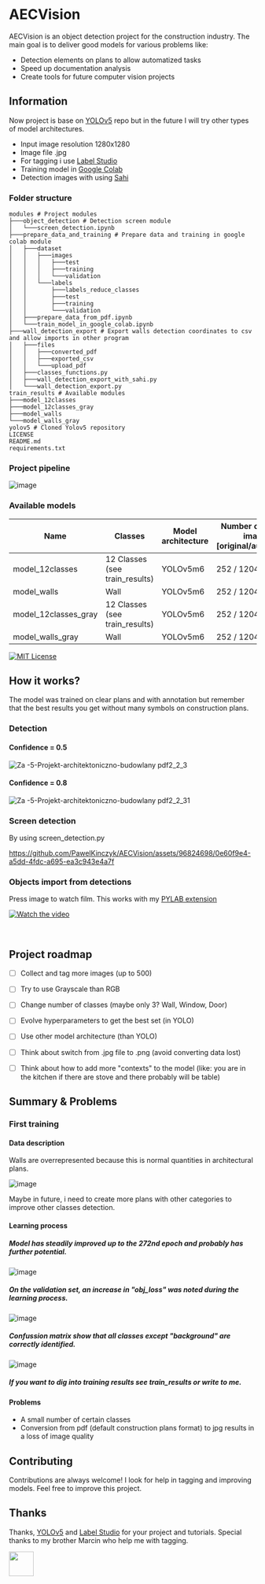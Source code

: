 
# AECVision

AECVision is an object detection project for the construction industry. The main goal is to deliver good models for various problems like:
- Detection elements on plans to allow automatized tasks
- Speed up documentation analysis
- Create tools for future computer vision projects 

## Information

Now project is base on [YOLOv5](https://github.com/ultralytics/yolov5) repo but in the future I will try other types of model architectures.

- Input image resolution 1280x1280
- Image file .jpg
- For tagging i use [Label Studio](https://labelstud.io/)
- Training model in [Google Colab](https://colab.google/)
- Detection images with using [Sahi](https://github.com/obss/sahi)

### Folder structure
```
modules # Project modules
├───object_detection # Detection screen module
│   └───screen_detection.ipynb 
├───prepare_data_and_training # Prepare data and training in google colab module
│   ├───dataset
│   │   ├───images
│   │   │   ├───test
│   │   │   ├───training
│   │   │   └───validation
│   │   └───labels
│   │       ├───labels_reduce_classes
│   │       ├───test
│   │       ├───training
│   │       └───validation
│   ├───prepare_data_from_pdf.ipynb
│   └───train_model_in_google_colab.ipynb
├───wall_detection_export # Export walls detection coordinates to csv and allow imports in other program
│   ├───files
│   │   ├───converted_pdf
│   │   ├───exported_csv
│   │   └───upload_pdf
│   ├───classes_functions.py
│   ├───wall_detection_export_with_sahi.py
│   └───wall_detection_export.py
train_results # Available modules
├───model_12classes
├───model_12classes_gray
├───model_walls
└───model_walls_gray
yolov5 # Cloned Yolov5 repository
LICENSE
README.md
requirements.txt
```

### Project pipeline
![image](https://github.com/PawelKinczyk/AECVision/assets/96824698/3a8048ff-2d91-4bd8-bc95-834dd4cc1ec7)

### Available models

| Name | Classes | Model architecture | Number of training images [original/augmented] | Color |
|------|---------|--------------------|------------------------------------------------|-------|
| model_12classes | 12 Classes (see train_results) |  YOLOv5m6 | 252 / 1204 | RGB |
| model_walls | Wall |  YOLOv5m6 | 252 / 1204 | RGB |
| model_12classes_gray | 12 Classes (see train_results) |  YOLOv5m6 | 252 / 1204 | GRAY |
| model_walls_gray | Wall |  YOLOv5m6 | 252 / 1204 | GRAY |

[![MIT License](https://img.shields.io/badge/License-GPLv3-blue.svg)](https://github.com/PawelKinczyk/AECVision/blob/main/LICENSE) 

## How it works?

The model was trained on clear plans and with annotation but remember that the best results you get without many symbols on construction plans. 

### Detection
#### Confidence = 0.5
![Za -5-Projekt-architektoniczno-budowlany pdf2_2_3](https://github.com/PawelKinczyk/AECVision/assets/96824698/f26e7b79-2da5-42d9-8490-d8eed6da295e)

#### Confidence = 0.8
![Za -5-Projekt-architektoniczno-budowlany pdf2_2_31](https://github.com/PawelKinczyk/AECVision/assets/96824698/3a28a1b9-8124-434c-8af8-8033a32b8e68)

### Screen detection
By using screen_detection.py

https://github.com/PawelKinczyk/AECVision/assets/96824698/0e60f9e4-a5dd-4fdc-a695-ea3c943e4a7f

### Objects import from detections
Press image to watch film. This works with my [PYLAB extension](https://github.com/PawelKinczyk/PYLAB)
<br>

[![Watch the video](https://github-production-user-asset-6210df.s3.amazonaws.com/96824698/258236845-3e0c66e2-2252-4651-92e7-3209384512f8.png)](https://youtu.be/Omx21mXyZCI)

<br>

## Project roadmap

- [ ]  Collect and tag more images (up to 500)
- [ ]  Try to use Grayscale than RGB
- [ ]  Change number of classes (maybe only 3? Wall, Window, Door)
- [ ]  Evolve hyperparameters to get the best set (in YOLO)
- [ ]  Use other model architecture (than YOLO)
- [ ]  Think about switch from .jpg file to .png (avoid converting data lost)
- [ ]  Think about how to add more "contexts" to the model (like: you are in the kitchen if there are stove and there probably will be table)


## Summary & Problems

### First training
#### Data description
Walls are overrepresented because this is normal quantities in architectural plans.

![image](https://github.com/PawelKinczyk/AECVision/assets/96824698/97386b7d-19fe-4136-962a-5b99707d823d)

Maybe in future, i need to create more plans with other categories to improve other classes detection.

#### Learning process
##### Model has steadily improved up to the 272nd epoch and probably has further potential.

![image](https://github.com/PawelKinczyk/AECVision/assets/96824698/abc451d1-2ea0-497d-bbf7-9b5a6ca45d62)

##### On the validation set, an increase in "obj_loss" was noted during the learning process.

![image](https://github.com/PawelKinczyk/AECVision/assets/96824698/f1217a7b-fc9f-4d62-a7b3-862025eedf28)

##### Confussion matrix show that all classes except "background" are correctly identified.

![image](https://github.com/PawelKinczyk/AECVision/assets/96824698/f4c0b780-fff5-4bf7-a138-2e4333206a8f)

##### If you want to dig into training results see train_results or write to me.

#### Problems
- A small number of certain classes
- Conversion from pdf (default construction plans format) to jpg results in a loss of image quality

## Contributing

Contributions are always welcome! I look for help in tagging and improving models. Feel free to improve this project.


## Thanks

Thanks, [YOLOv5](https://github.com/ultralytics/yolov5) and [Label Studio](https://labelstud.io/) for your project and tutorials.
Special thanks to my brother Marcin who help me with tagging.

<a href="https://www.buymeacoffee.com/produktywnl" target="blank"><img align="center" src="https://img.shields.io/badge/Buy_Me_A_Coffee-FFDD00?style=for-the-badge&logo=buy-me-a-coffee&logoColor=black" title = "Buy me coffee" alt="" height="50" /></a>
